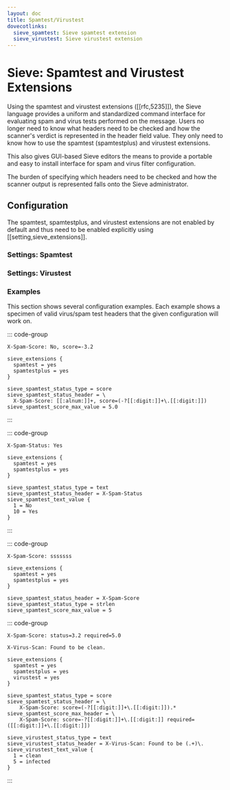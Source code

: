 ```yaml
---
layout: doc
title: Spamtest/Virustest
dovecotlinks:
  sieve_spamtest: Sieve spamtest extension
  sieve_virustest: Sieve virustest extension
---
```


# Sieve: Spamtest and Virustest Extensions

Using the spamtest and virustest extensions ([[rfc,5235]]), the Sieve language
provides a uniform and standardized command interface for evaluating
spam and virus tests performed on the message. Users no longer need to
know what headers need to be checked and how the scanner's verdict is
represented in the header field value. They only need to know how to use
the spamtest (spamtestplus) and virustest extensions.

This also gives GUI-based Sieve editors the means to provide a portable and
easy to install interface for spam and virus filter configuration.

The burden of specifying which headers need to be checked and how the
scanner output is represented falls onto the Sieve administrator.

## Configuration

The spamtest, spamtestplus, and virustest extensions are not
enabled by default and thus need to be enabled explicitly using
[[setting,sieve_extensions]].

### Settings: Spamtest

<SettingsComponent tag="sieve-spamtest" level="3" />

### Settings: Virustest

<SettingsComponent tag="sieve-virustest" level="3" />

### Examples

This section shows several configuration examples. Each example shows a
specimen of valid virus/spam test headers that the given configuration
will work on.

::: code-group
```[Spam Header]
X-Spam-Score: No, score=-3.2
```

```[dovecot.conf]
sieve_extensions {
  spamtest = yes
  spamtestplus = yes
}

sieve_spamtest_status_type = score
sieve_spamtest_status_header = \
  X-Spam-Score: [[:alnum:]]+, score=(-?[[:digit:]]+\.[[:digit:]])
sieve_spamtest_score_max_value = 5.0
```
:::

::: code-group
```[Spam Header]
X-Spam-Status: Yes
```

```[dovecot.conf]
sieve_extensions {
  spamtest = yes
  spamtestplus = yes
}

sieve_spamtest_status_type = text
sieve_spamtest_status_header = X-Spam-Status
sieve_spamtest_text_value {
  1 = No
  10 = Yes
}
```
:::

::: code-group
```[Spam Header]
X-Spam-Score: sssssss
```

```[dovecot.conf]
sieve_extensions {
  spamtest = yes
  spamtestplus = yes
}

sieve_spamtest_status_header = X-Spam-Score
sieve_spamtest_status_type = strlen
sieve_spamtest_score_max_value = 5
```

::: code-group
```[Spam Header]
X-Spam-Score: status=3.2 required=5.0
```

```[Virus Header]
X-Virus-Scan: Found to be clean.
```

```[dovecot.conf]
sieve_extensions {
  spamtest = yes
  spamtestplus = yes
  virustest = yes
}

sieve_spamtest_status_type = score
sieve_spamtest_status_header = \
    X-Spam-Score: score=(-?[[:digit:]]+\.[[:digit:]]).*
sieve_spamtest_score_max_header = \
    X-Spam-Score: score=-?[[:digit:]]+\.[[:digit:]] required=([[:digit:]]+\.[[:digit:]])

sieve_virustest_status_type = text
sieve_virustest_status_header = X-Virus-Scan: Found to be (.+)\.
sieve_virustest_text_value {
  1 = clean
  5 = infected
}
```
:::

